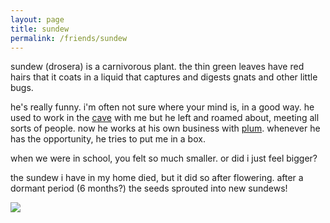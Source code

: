 ```yaml
---
layout: page
title: sundew
permalink: /friends/sundew
---
```


sundew (drosera) is a carnivorous plant. the thin green leaves have red hairs that it coats in a liquid that captures and digests gnats and other little bugs.

he's really funny. i'm often not sure where your mind is, in a good way. he used to work in the [cave](/places/kozuloa) with me but he left and roamed about, meeting all sorts of people. now he works at his own business with [plum](/friends/plum). whenever he has the opportunity, he tries to put me in a box.

when we were in school, you felt so much smaller. or did i just feel bigger? 

the sundew i have in my home died, but it did so after flowering. after a dormant period (6 months?) the seeds sprouted into new sundews!

<img src="../assets/plants/sundew.png">

